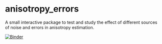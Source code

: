 # anisotropy_errors
A small interactive package to test and study the effect of different sources of noise and errors in anisotropy estimation.

[![Binder](https://mybinder.org/badge_logo.svg)](https://mybinder.org/v2/gh/acorbat/anisotropy_errors/master?filepath=statistics%2Fgoodness_of_fianisotropy_errors.ipynb)
